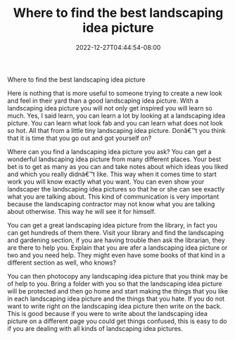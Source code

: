 ﻿---
title: "Where to find the best landscaping idea picture"
date: 2022-12-27T04:44:54-08:00
description: "Landscaping Tips for Web Success"
featured_image: "/images/Landscaping.jpg"
tags: ["Landscaping"]
---

Where to find the best landscaping idea picture

Here is nothing that is more useful to someone trying to create a new look and feel in their yard than a good landscaping idea picture. With a landscaping idea picture you will not only get inspired you will learn so much. Yes, I said learn, you can learn a lot by looking at a landscaping idea picture. You can learn what look fab and you can learn what does not look so hot. All that from a little tiny landscaping idea picture. Donâ€™t you think that it is time that you go out and got yourself on?

Where can you find a landscaping idea picture you ask? You can get a wonderful landscaping idea picture from many different places. Your best bet is to get as many as you can and take notes about which ideas you liked and which you really didnâ€™t like. This way when it comes time to start work you will know exactly what you want. You can even show your landscaper the landscaping idea pictures so that he or she can see exactly what you are talking about. This kind of communication is very important because the landscaping contractor may not know what you are talking about otherwise. This way he will see it for himself.

You can get a great landscaping idea picture from the library, in fact you can get hundreds of them there. Visit your library and find the landscaping and gardening section, if you are having trouble then ask the librarian, they are there to help you. Explain that you are afer a landscaping idea picture or two and you need help. They might even have some books of that kind in a different section as well, who knows?

You can then photocopy any landscaping idea picture that you think may be of help to you. Bring a folder with you so that the landscaping idea picture will be protected and then go home and start making the things that you like in each landscaping idea picture and the things that you hate. If you do not want to write right on the landscaping idea picture then write on the back. This is good because if you were to write about the landscaping idea picture on a different page you could get things confused, this is easy to do if you are dealing with all kinds of landscaping idea pictures.
